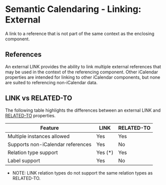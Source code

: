 # Semantic Calendaring - Linking: External

A link to a reference that is not part of the same context as the enclosing component.

## References

An external LINK provides the ability to link multiple external references that may be used
in the context of the referencing component. Other iCalendar properties are intended for linking
to other iCalendar components, but none are suited to referencing non-iCalendar data.

## LINK vs RELATED-TO

The following table highlights the differences between an external LINK and 
[RELATED-TO](https://www.rfc-editor.org/rfc/rfc9253.html#name-related-to) properties.

| Feature                           | LINK    | RELATED-TO |
|-----------------------------------|---------|------------|
| Multiple instances allowed        | Yes     | Yes        |
| Supports non-iCalendar references | Yes     | No         |
| Relation type support             | Yes (*) | Yes        |
| Label support                     | Yes     | No         |

* NOTE: LINK relation types do not support the same relation types as RELATED-TO.
